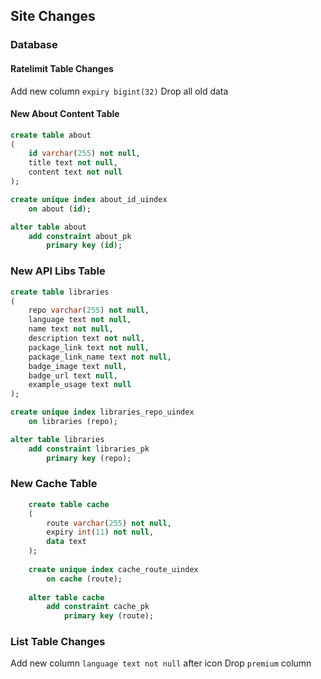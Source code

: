 ## Site Changes

### Database

#### Ratelimit Table Changes

Add new column `expiry bigint(32)`
Drop all old data

#### New About Content Table

```sql
create table about
(
	id varchar(255) not null,
	title text not null,
	content text not null
);

create unique index about_id_uindex
	on about (id);

alter table about
	add constraint about_pk
		primary key (id);
```

### New API Libs Table

```sql
create table libraries
(
	repo varchar(255) not null,
	language text not null,
	name text not null,
	description text not null,
	package_link text not null,
	package_link_name text not null,
	badge_image text null,
	badge_url text null,
	example_usage text null
);

create unique index libraries_repo_uindex
	on libraries (repo);

alter table libraries
	add constraint libraries_pk
		primary key (repo);
```

### New Cache Table

```sql
    create table cache
    (
        route varchar(255) not null,
        expiry int(11) not null,
        data text
    );
    
    create unique index cache_route_uindex
        on cache (route);
    
    alter table cache
        add constraint cache_pk
            primary key (route);
```

### List Table Changes

Add new column `language text not null` after icon
Drop `premium` column
